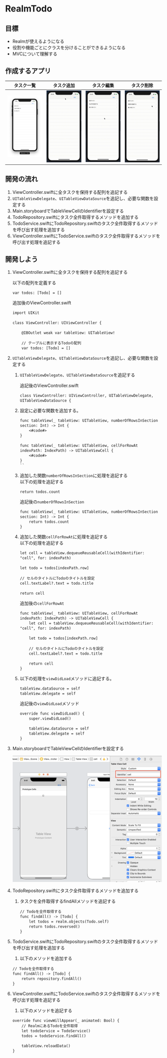 # RealmTodo

## 目標
- Realmが使えるようになる
- 役割や機能ごとにクラスを分けることができるようになる
- MVCについて理解する

## 作成するアプリ  
|タスク一覧|タスク追加|タスク編集|タスク削除|
|---|---|---|---|
|<img src="../img/RealmTodoList.png" width="300px">|<img src="../img/RealmTodoAdd.gif" width="300px">|<img src="../img/RealmTodoEdit.gif" width="300px">|<img src="../img/RealmTodoDelete.gif" width="300px">|

## 開発の流れ

1. ViewController.swiftに全タスクを保持する配列を追記する
2. ```UITableViewDelegate```、```UITableViewDataSource```を追記し、必要な関数を設定する
3. Main.storyboardでTableViewCellのIdentifierを設定する
4. TodoRepository.swiftにタスク全件取得するメソッドを追加する
5. TodoService.swiftにTodoRepository.swiftのタスク全件取得するメソッドを呼び出す処理を追加する
6. ViewController.swiftにTodoService.swiftのタスク全件取得するメソッドを呼び出す処理を追記する

## 開発しよう

1. ViewController.swiftに全タスクを保持する配列を追記する

	以下の配列を定義する

	```
	var todos: [Todo] = []
	```

	追加後のViewController.swift

	```
	import UIKit

	class ViewController: UIViewController {

		@IBOutlet weak var tableView: UITableView!

		// テーブルに表示するTodoの配列
		var todos: [Todo] = []
	```

2. ```UITableViewDelegate```、```UITableViewDataSource```を追記し、必要な関数を設定する

	1. ```UITableViewDelegate```、```UITableViewDataSource```を追記する

		追記後のViewController.swift

		```
		class ViewController: UIViewController, UITableViewDelegate, UITableViewDataSource {
		```
		
	2. 設定に必要な関数を追加する。

		```
		func tableView(_ tableView: UITableView, numberOfRowsInSection section: Int) -> Int {
			<#code#>
		}

		func tableView(_ tableView: UITableView, cellForRowAt indexPath: IndexPath) -> UITableViewCell {
			<#code#>
		}
		``

	3. 追加した関数```numberOfRowsInSection```に処理を追記する  
	以下の処理を追記する

		```
		return todos.count
		```

		追記後の```numberOfRowsInSection```
		
		```
		func tableView(_ tableView: UITableView, numberOfRowsInSection section: Int) -> Int {
			return todos.count
		}
		```

	4. 追加した関数```cellForRowAt```に処理を追記する  
	以下の処理を追記する

		```
		let cell = tableView.dequeueReusableCell(withIdentifier: "cell", for: indexPath)

		let todo = todos[indexPath.row]

		// セルのタイトルにTodoのタイトルを設定
		cell.textLabel?.text = todo.title

		return cell
		```

		追加後の```cellForRowAt```

		```
		func tableView(_ tableView: UITableView, cellForRowAt indexPath: IndexPath) -> UITableViewCell {
			let cell = tableView.dequeueReusableCell(withIdentifier: "cell", for: indexPath)

			let todo = todos[indexPath.row]

			// セルのタイトルにTodoのタイトルを設定
			cell.textLabel?.text = todo.title

			return cell
		}
		```

	5. 以下の処理を```viewDidLoad```メソッドに追記する。

		```
		tableView.dataSource = self
		tableView.delegate = self
		```

		追記後の```viewDidLoad```メソッド

		```
		override func viewDidLoad() {
			super.viewDidLoad()

			tableView.dataSource = self
			tableView.delegate = self
		}
		```

3. Main.storyboardでTableViewCellのIdentifierを設定する

	![画像](../img/add_Identifier_for_cell.png)

4. TodoRepository.swiftにタスク全件取得するメソッドを追加する

	1. タスクを全件取得するfindAllメソッドを追記する

		```
		// Todoを全件取得する
		func findAll() -> [Todo] {
			let todos = realm.objects(Todo.self)
			return todos.reversed()
		}
		```

5. TodoService.swiftにTodoRepository.swiftのタスク全件取得するメソッドを呼び出す処理を追加する

	1. 以下のメソッドを追加する

	```
	// Todoを全件取得する
	func findAll() -> [Todo] {
		return repository.findAll()
	}
	```

6. ViewController.swiftにTodoService.swiftのタスク全件取得するメソッドを呼び出す処理を追記する

	1. 以下のメソッドを追記する

	```
	override func viewWillAppear(_ animated: Bool) {
		// RealmにあるTodoを全件取得
		let todoService = TodoService()
		todos = todoService.findAll()

		tableView.reloadData()
	}
	```